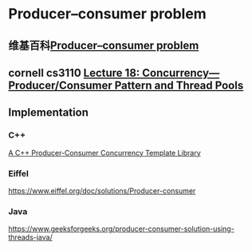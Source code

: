 # Producer–consumer problem



## 维基百科[Producer–consumer problem](https://en.wikipedia.org/wiki/Producer%E2%80%93consumer_problem)

## cornell cs3110 [Lecture 18: Concurrency—Producer/Consumer Pattern and Thread Pools](https://www.cs.cornell.edu/courses/cs3110/2010fa/lectures/lec18.html)

## Implementation

### C++

[A C++ Producer-Consumer Concurrency Template Library](https://www.drdobbs.com/a-c-producer-consumer-concurrency-templa/184401751?pgno=2)



### Eiffel

https://www.eiffel.org/doc/solutions/Producer-consumer



### Java

https://www.geeksforgeeks.org/producer-consumer-solution-using-threads-java/
